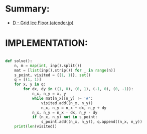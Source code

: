 # Summary:
- [D - Grid Ice Floor (atcoder.jp)](https://atcoder.jp/contests/abc311/tasks/abc311_d)

# IMPLEMENTATION:
```python

def solve():
    n, m = map(int, inp().split())
    mat = [list(inp().strip()) for _ in range(n)]
    s_point, visited = {(1, 1)}, set()
    q = [(1, 1)]
    for x, y in q:
        for dx, dy in ((1, 0), (0, 1), (-1, 0), (0, -1)):
            n_x, n_y = x, y
            while mat[n_x][n_y] != '#':
                visited.add((n_x, n_y))
                n_x, n_y = n_x + dx, n_y + dy
            n_x, n_y = n_x - dx, n_y - dy
            if (n_x, n_y) not in s_point:
                s_point.add((n_x, n_y)), q.append((n_x, n_y))
    print(len(visited))

```